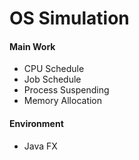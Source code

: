 # OS Simulation

#### Main Work

- CPU Schedule
- Job Schedule
- Process Suspending
- Memory Allocation

#### Environment

- Java FX